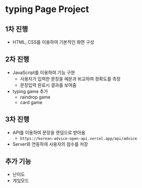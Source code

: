 # typing Page Project

## 1차 진행
- HTML, CSS를 이용하여 기본적인 화면 구성

## 2차 진행
- JavaScript를 이용하여 기능 구현
  - 사용자가 입력한 문장을 예문과 비교하여 정확도를 측정
  - 문장입력 완료시 결과를 보여줌
- typing game 추가
  - raindrop game
  - card game

## 3차 진행
- API를 이용하여 문장을 랜덤으로 받아옴
  - `https://korean-advice-open-api.vercel.app/api/advice`
- Server와 연동하여 사용자의 점수를 저장

## 추가 기능
- 난이도
- 게임모드